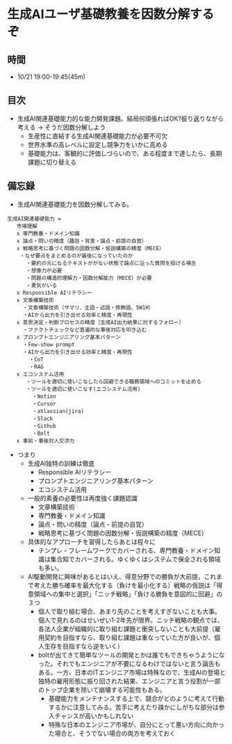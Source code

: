 # 生成AIユーザ基礎教養を因数分解するぞ
## 時間

- 10/21 19:00-19:45(45m)

## 目次

- 生成AI関連基礎能力的な能力開発課題。結局何頑張ればOK?振り返りながら考える -> そうだ因数分解しよう
  - 生産性に直結する生成AI関連基礎能力が必要不可欠
  - 世界水準の高レベルに設定し競争力をいかに高める
  - 基礎能力は、客観的に評価しづらいので、ある程度まで達したら、長期課題に切り替える

## 備忘録

- 生成AI関連基礎能力を因数分解してみる。

```
生成AI関連基礎能力 = 
   市場理解
   x 専門教養・ドメイン知識
   x 論点・問いの精度（趣旨・背景・論点・前提の自覚）
   x 戦略思考に基づく問題の因数分解・仮説構築の精度（MECE）
    ・なぜ要点をまとめるのが最後になっていたのか
      ・要約の元になるテキストががない状態で論点に沿った質問を投げる場合
      ・想像力が必要
      ・問題の構造的理解力・因数分解能力（MECE）が必要
      ・勇気がいる
   x Responsible AIリテラシー
   x 文章構築技術
     ・文章構築技術（サマリ、主語・述語・修飾語、5W1H）
     ・AIから出力を引き出せる効率と精度・再現性
   x 意思決定・判断プロセスの精度（生成AI出力結果に対するフォロー）
     ・ファクトチェックなど普遍的な事後対応を叩き込む
   x プロンプトエンジニアリング基本パターン 
     ・Few-show prompt
     ・AIから出力を引き出せる効率と精度・再現性
       ・CoT
       ・RAG
   x エコシステム活用 
      ・ツールを適切に使いこなしたら回避できる職務領域へのコミットを止める
      ・ツールを適切に使いこなす(エコシステム活用)
        ・Notion
        ・Cursor
        ・atlassian(jira)
        ・Slack
        ・Github
        ・Bolt
   x 事前・事後対人交渉力 
```

- つまり
  - 生成AI独特の訓練は徹底
    - Responsible AIリテラシー 
    - プロンプトエンジニアリング基本パターン 
    - エコシステム活用 
  - 一般的素養の必要性は再度強く課題認識
    - 文章構築技術
    - 専門教養・ドメイン知識
    - 論点・問いの精度（論点・前提の自覚）
    - 戦略思考に基づく問題の因数分解・仮説構築の精度（MECE）
  - 具体的なアプローチを習得したらあとは程々に
    - テンプレ・フレームワークでカバーされる、専門教養・ドメイン知識は集合知でカバーされる。ゆくゆくはシステムで保全される領域も多い。
  - AI駆動開発に興味があるとはいえ、得意分野での勝負が大前提。これまで考えた勝ち確率を最大化する（負けを最小化する）戦略の仮説は「得意領域への集中と選択」「ニッチ戦略」「負ける勝負を意図的に回避」の３つ
    - 個人で取り組む場合、あまり先のことを考えすぎないことも大事。個人で見れるのはせいぜい1-2年先が限界。ニッチ戦略の観点では、各法人企業が組織的に取り組む課題と衝突しないことも大前提（雇用契約を目指すなら、取り組む課題は重なっていた方が良いが、個人生存を目指すなら逆をいく）
    - boltが出てきて簡単なツールの開発とかは誰でもできちゃうようになった。それでもエンジニアが不要になるわけではないと言う論舌もある。一方、日本のITエンジニア市場は特殊なので、生成AIの登場と独特の雇用形態に振り回された結果、エンジニアと言う役割が一部のトップ企業を除いて崩壊する可能性もある。
      - 基礎能力をメンテナンスする上で、競合がどのように考えて行動するかに注意してみる。苦手に考えたり疎かにしがちな部分は参入チャンスが高いかもしれない
      - 特殊な日本のエンジニア市場が、自分にとって悪い方向に向かった場合と、そうでない場合の両方を考えておく

